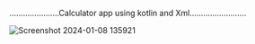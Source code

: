 ......................Calculator app using kotlin and Xml.........................

![Screenshot 2024-01-08 135921](https://github.com/navneet851/calculatorApp/assets/154661673/f705c550-b3a3-455f-ad79-bc59698acd18)
